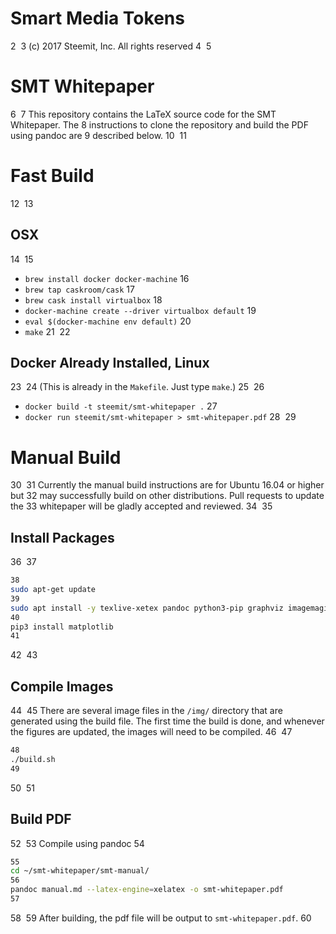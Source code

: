 # Smart Media Tokens
2
​
3
(c) 2017 Steemit, Inc.  All rights reserved
4
​
5
# SMT Whitepaper
6
​
7
This repository contains the LaTeX source code for the SMT Whitepaper. The
8
instructions to clone the repository and build the PDF using pandoc are
9
described below.
10
​
11
# Fast Build
12
​
13
## OSX
14
​
15
* `brew install docker docker-machine`
16
* `brew tap caskroom/cask`
17
* `brew cask install virtualbox`
18
* `docker-machine create --driver virtualbox default`
19
* `eval $(docker-machine env default)`
20
* `make`
21
​
22
## Docker Already Installed, Linux
23
​
24
(This is already in the `Makefile`.  Just type `make`.)
25
​
26
* `docker build -t steemit/smt-whitepaper .`
27
* `docker run steemit/smt-whitepaper > smt-whitepaper.pdf`
28
​
29
# Manual Build
30
​
31
Currently the manual build instructions are for Ubuntu 16.04 or higher but
32
may successfully build on other distributions. Pull requests to update the
33
whitepaper will be gladly accepted and reviewed.
34
​
35
## Install Packages
36
​
37
```bash
38
sudo apt-get update
39
sudo apt install -y texlive-xetex pandoc python3-pip graphviz imagemagick
40
pip3 install matplotlib
41
```
42
​
43
## Compile Images
44
​
45
There are several image files in the `/img/` directory that are generated using the build file. The first time the build is done, and whenever the figures are updated, the images will need to be compiled.
46
​
47
```bash
48
./build.sh
49
```
50
​
51
## Build PDF
52
​
53
Compile using pandoc
54
```bash
55
cd ~/smt-whitepaper/smt-manual/
56
pandoc manual.md --latex-engine=xelatex -o smt-whitepaper.pdf
57
```
58
​
59
After building, the pdf file will be output to `smt-whitepaper.pdf`.
60
